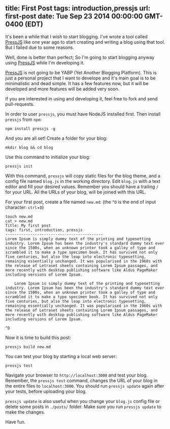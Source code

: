 title: First Post
tags: introduction,pressjs
url: first-post
date: Tue Sep 23 2014 00:00:00 GMT-0400 (EDT)
------------------------
It's been a while that I wish to start blogging. I've wrote a tool called [PressJS](https://github.com/amir-s/pressjs) like one year ago to start creating and writing a blog using that tool. But I failed due to some reasons.

Well, done is better than perfect; So I'm going to start blogging anyway using [PressJS](https://github.com/amir-s/pressjs) while I'm developing it.

[PressJS](https://github.com/amir-s/pressjs) is not going to be YABP (Yet Another Blogging Platform). This is just a personal project that I want to develope and it's main goal is to be minimalistic and dead simple. It has a few features now, but it will be developed and more features will be added very soon.

If you are interested in using and developing it, feel free to fork and send pull-requests.

In order to user `pressjs`, you must have NodeJS installed first. Then install `pressjs` from `npm`:

	npm install pressjs -g


And you are all set! Create a folder for your blog:

	mkdir blog && cd blog


Use this command to initialize your blog:

	pressjs init


With this command, `pressjs` will copy static files for the blog theme, and a config file named `blog.js` in the working directory.
Edit `blog.js` with a text editor and fill your desired values. Remember you should have a trailing `/` for your URL. All the URLs of your blog, will be joined with this URL.

For your first post, create a file named `new.md`: (the `^D` is the end of input character: `ctrl`+`D`)

	touch new.md
	cat > new.md
	Title: My first post
	tags: first, introduction, pressjs
	-------------------------------------------
    Lorem Ipsum is simply dummy text of the printing and typesetting industry. Lorem Ipsum has been the industry's standard dummy text ever since the 1500s, when an unknown printer took a galley of type and scrambled it to make a type specimen book. It has survived not only five centuries, but also the leap into electronic typesetting, remaining essentially unchanged. It was popularised in the 1960s with the release of Letraset sheets containing Lorem Ipsum passages, and more recently with desktop publishing software like Aldus PageMaker including versions of Lorem Ipsum.
	
		Lorem Ipsum is simply dummy text of the printing and typesetting industry. Lorem Ipsum has been the industry's standard dummy text ever since the 1500s, when an unknown printer took a galley of type and scrambled it to make a type specimen book. It has survived not only five centuries, but also the leap into electronic typesetting, remaining essentially unchanged. It was popularised in the 1960s with the release of Letraset sheets containing Lorem Ipsum passages, and more recently with desktop publishing software like Aldus PageMaker including versions of Lorem Ipsum.
	
	^D

Now it is time to build this post:

	pressjs build new.md
	
You can test your blog by starting a local web server:

	pressjs test

Navigate your browser to `http://localhost:3000` and test your blog. Remember, the `pressjs test` command, changes the URL of your blog in the entire files to `localhost:3000`. You should run `pressjs update` again after your tests, before uploading your blog.

`pressjs update` is also useful when you change your `blog.js` config file or delete some posts in `./posts/` folder. Make sure you run `pressjs update` to make the changes.

Have fun.